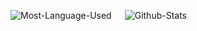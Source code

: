 <img src="https://github-readme-stats.vercel.app/api/top-langs?username=Manjunathravindra&show_icons=true&locale=en&layout=compact&theme=synthwave" alt="Most-Language-Used" />&ensp;&ensp;&ensp;<img src="https://github-readme-stats.vercel.app/api?username=Manjunathravindra&show_icons=true&locale=en&theme=synthwave" alt="Github-Stats" />

